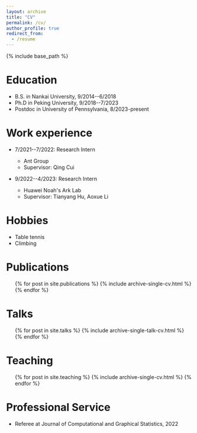 ```yaml
---
layout: archive
title: "CV"
permalink: /cv/
author_profile: true
redirect_from:
  - /resume
---
```


{% include base_path %}

Education
======
* B.S. in Nankai University, 9/2014--6/2018
* Ph.D in Peking University, 9/2018--7/2023
* Postdoc in University of Pennsylvania, 8/2023-present

Work experience
======
* 7/2021--7/2022: Research Intern
  * Ant Group
  * Supervisor: Qing Cui

* 9/2022--4/2023: Research Intern
  * Huawei Noah's Ark Lab
  * Supervisor: Tianyang Hu, Aoxue Li
  
Hobbies
======
* Table tennis
* Climbing

Publications
======
  <ul>{% for post in site.publications %}
    {% include archive-single-cv.html %}
  {% endfor %}</ul>
  
Talks
======
  <ul>{% for post in site.talks %}
    {% include archive-single-talk-cv.html %}
  {% endfor %}</ul>
  
Teaching
======
  <ul>{% for post in site.teaching %}
    {% include archive-single-cv.html %}
  {% endfor %}</ul>
  
Professional Service
======
* Referee at Journal of Computational and Graphical Statistics, 2022
